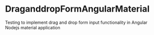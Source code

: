 # DraganddropFormAngularMaterial
Testing to implement drag and drop form input functionality in Angular Nodejs material application
